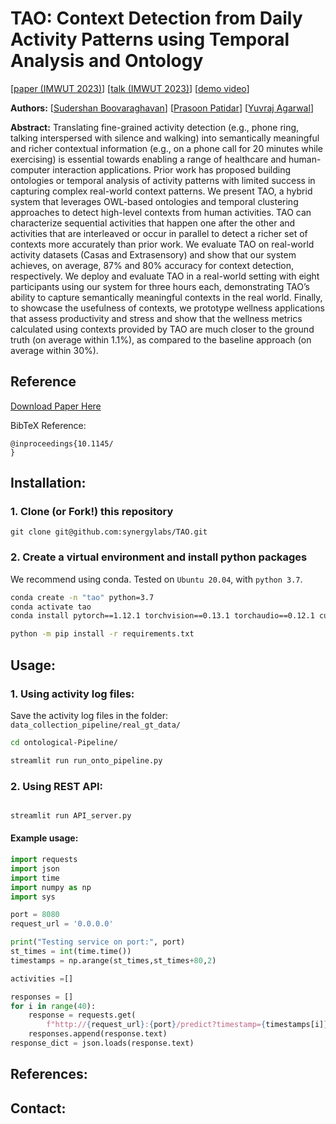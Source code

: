 # TAO: Context Detection from Daily Activity Patterns using Temporal Analysis and Ontology

[[paper (IMWUT 2023)](https://doi.org/10.1145/3610896)]
[[talk (IMWUT 2023)](https://www.youtube.com/)]
[[demo video](https://www.youtube.com/)]

**Authors:**
[[Sudershan Boovaraghavan](https://sudershanb.com/)]
[[Prasoon Patidar](http://prasoonpatidar.com/)]
[[Yuvraj Agarwal](https://www.synergylabs.org/yuvraj/)]

**Abstract:**
Translating fine-grained activity detection (e.g., phone ring, talking interspersed 
with silence and walking) into semantically meaningful and richer contextual information 
(e.g., on a phone call for 20 minutes while exercising) is essential towards enabling a range 
of healthcare and human-computer interaction applications. Prior work has proposed building 
ontologies or temporal analysis of activity patterns with limited success in capturing complex 
real-world context patterns. We present TAO, a hybrid system that leverages OWL-based ontologies 
and temporal clustering approaches to detect high-level contexts from human activities. TAO can 
characterize sequential activities that happen one after the other and activities that are 
interleaved or occur in parallel to detect a richer set of contexts more accurately than 
prior work. We evaluate TAO on real-world activity datasets (Casas and Extrasensory) 
and show that our system achieves, on average, 87% and 80% accuracy for context detection, 
respectively. We deploy and evaluate TAO in a real-world setting with eight participants 
using our system for three hours each, demonstrating TAO’s ability to capture semantically 
meaningful contexts in the real world. Finally, to showcase the usefulness of contexts, 
we prototype wellness applications that assess productivity and stress and show that 
the wellness metrics calculated using contexts provided by TAO are much closer to the 
ground truth (on average within 1.1%), as compared to the baseline approach (on average within 30%).
## Reference

[Download Paper Here](https://doi.org/10.1145/3610896)


BibTeX Reference:

```
@inproceedings{10.1145/
}
```


## Installation:

### 1. Clone (or Fork!) this repository
```
git clone git@github.com:synergylabs/TAO.git
```

### 2. Create a virtual environment and install python packages
We recommend using conda. Tested on `Ubuntu 20.04`, with `python 3.7`.

```bash
conda create -n "tao" python=3.7
conda activate tao
conda install pytorch==1.12.1 torchvision==0.13.1 torchaudio==0.12.1 cudatoolkit=10.2 -c pytorch

python -m pip install -r requirements.txt
```

## Usage:

### 1. Using activity log files:

Save the activity log files in the folder: ```data_collection_pipeline/real_gt_data/```

```bash
cd ontological-Pipeline/

streamlit run run_onto_pipeline.py
```

### 2. Using REST API:

```bash

streamlit run API_server.py
```

#### Example usage:
```python
import requests
import json
import time
import numpy as np
import sys

port = 8080
request_url = '0.0.0.0'

print("Testing service on port:", port)
st_times = int(time.time())
timestamps = np.arange(st_times,st_times+80,2)

activities =[]

responses = []
for i in range(40):
    response = requests.get(
        f"http://{request_url}:{port}/predict?timestamp={timestamps[i]}&activities={activities[i]}")
    responses.append(response.text)
response_dict = json.loads(response.text)
```

[//]: # (## Directory structure:)



## References:


## Contact:

